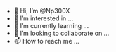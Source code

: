 - 👋 Hi, I’m @Np300X
- 👀 I’m interested in ...
- 🌱 I’m currently learning ...
- 💞️ I’m looking to collaborate on ...
- 📫 How to reach me ...

<!---
Np300X/Np300X is a ✨ special ✨ repository because its `README.md` (this file) appears on your GitHub profile.
You can click the Preview link to take a look at your changes.
--->
